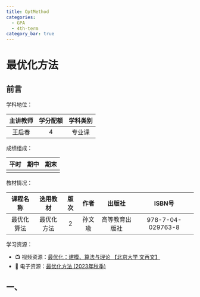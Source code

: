 ```yaml
---
title: OptMethod
categories:
  - GPA
  - 4th-term
category_bar: true
---
```



# 最优化方法

## 前言

学科地位：

| 主讲教师 | 学分配额 | 学科类别 |
| :------: | :------: | :------: |
|  王启春  |    4     |  专业课  |

成绩组成：

| 平时 | 期中 | 期末 |
| :--: | :--: | :--: |
|      |      |      |

教材情况：

|  课程名称  |  选用教材  | 版次 |  作者  |     出版社     |      ISBN号       |
| :--------: | :--------: | :--: | :----: | :------------: | :---------------: |
| 最优化算法 | 最优化方法 |  2   | 孙文瑜 | 高等教育出版社 | 978-7-04-029763-8 |

学习资源：

- :tv: 视频资源：[最优化：建模、算法与理论 【北京大学 文再文】](https://www.bilibili.com/video/BV1Kc411i7kJ)
- :book: 电子资源：[最优化方法 (2023年秋季)](http://faculty.bicmr.pku.edu.cn/~wenzw/opt-2023-fall.html)

## 一、

